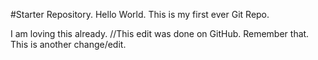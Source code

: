 #Starter Repository.
Hello World. This is my first ever Git Repo. 

I am loving this already.
//This edit was done on GitHub. Remember that.
This is another change/edit.
